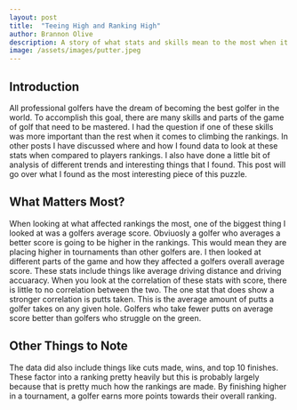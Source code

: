 ```yaml
---
layout: post
title:  "Teeing High and Ranking High"
author: Brannon Olive
description: A story of what stats and skills mean to the most when it comes to World Golf Rankings
image: /assets/images/putter.jpeg
---
```


## Introduction
All professional golfers have the dream of becoming the best golfer in the world. To accomplish this goal, there are many skills and parts of the game of golf that need to 
be mastered. I had the question if one of these skills was more important than the rest when it comes to climbing the rankings. In other posts I have discussed where and how I found data
to look at these stats when compared to players rankings. I also have done a little bit of analysis of different trends and interesting things that I found. This post will 
go over what I found as the most interesting piece of this puzzle. 

## What Matters Most?
When looking at what affected rankings the most, one of the biggest thing I looked at was a golfers average score. Obviuosly a golfer who averages a better score is going to 
be higher in the rankings. This would mean they are placing higher in tournaments than other golfers are. I then looked at different parts of the game and how they affected a 
golfers overall average score. These stats include things like average driving distance and driving accuaracy. When you look at the correlation of these stats with score, 
there is little to no correlation between the two. The one stat that does show a stronger correlation is putts taken. This is the average amount of putts a golfer takes on any 
given hole. Golfers who take fewer putts on average score better than golfers who struggle on the green. 

## Other Things to Note
The data did also include things like cuts made, wins, and top 10 finishes. These factor into a ranking pretty heavily but this is probably largely because that is pretty much 
how the rankings are made. By finishing higher in a tournament, a golfer earns more points towards their overall ranking. 

